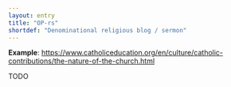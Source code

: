```yaml
---
layout: entry
title: "OP-rs"
shortdef: "Denominational religious blog / sermon"
---
```


**Example**: <https://www.catholiceducation.org/en/culture/catholic-contributions/the-nature-of-the-church.html>

<!-- details -->

TODO
